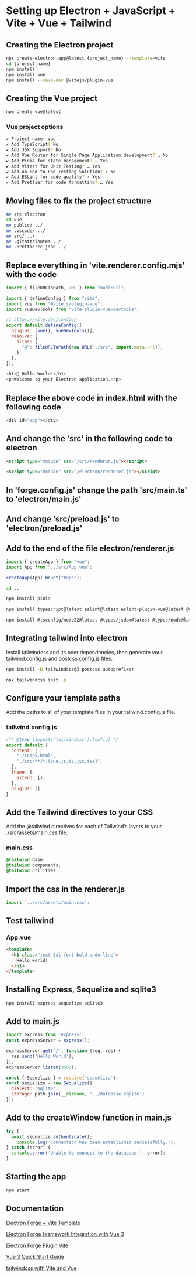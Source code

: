 # Setting up Electron + JavaScript + Vite + Vue + Tailwind

## Creating the Electron project

```bash
npx create-electron-app@latest {project_name} --template=vite
cd {project_name}
npm install
npm install vue
npm install --save-dev @vitejs/plugin-vue
```

## Creating the Vue project

```bash
npm create vue@latest
```

### Vue project options

```bash
✔ Project name: vue
✔ Add TypeScript? No
✔ Add JSX Support? No
✔ Add Vue Router for Single Page Application development? … No
✔ Add Pinia for state management? … Yes
✔ Add Vitest for Unit Testing? … Yes
✔ Add an End-to-End Testing Solution? › No
✔ Add ESLint for code quality? › Yes
✔ Add Prettier for code formatting? … Yes
```

## Moving files to fix the project structure

```bash
mv src electron
cd vue
mv public/ ../
mv .vscode/ ../
mv src/ ../
mv .gitattributes ../
mv .prettierrc.json ../
```

## Replace everything in 'vite.renderer.config.mjs' with the code

```javascript
import { fileURLToPath, URL } from "node:url";

import { defineConfig } from "vite";
import vue from "@vitejs/plugin-vue";
import vueDevTools from "vite-plugin-vue-devtools";

// https://vite.dev/config/
export default defineConfig({
  plugins: [vue(), vueDevTools()],
  resolve: {
    alias: {
      "@": fileURLToPath(new URL("./src", import.meta.url)),
    },
  },
});
```

```javascript
<h1>💖 Hello World!</h1>
<p>Welcome to your Electron application.</p>
```

## Replace the above code in index.html with the following code

```javascript
<div id="app"></div>
```

## And change the 'src' in the following code to electron

```html
<script type="module" src="/src/renderer.js"></script>
```

```html
<script type="module" src="/electron/renderer.js"></script>
```

## In 'forge.config.js' change the path 'src/main.ts' to 'electron/main.js'

## And change 'src/preload.js' to 'electron/preload.js'

## Add to the end of the file electron/renderer.js

```typescript
import { createApp } from "vue";
import App from "../src/App.vue";

createApp(App).mount("#app");
```

```bash
cd ..

npm install pinia

npm install typescript@latest eslint@latest eslint-plugin-vue@latest @vitest/eslint-plugin@latest @vue/tsconfig@latest @typescript-eslint/eslint-plugin@latest @typescript-eslint/parser@latest @vue/eslint-config-typescript@latest

npm install @tsconfig/node22@latest @types/jsdom@latest @types/node@latest @vue/eslint-config-prettier@latest @vue/test-utils@latest jiti@latest jsdom@latest npm-run-all2@latest prettier@latest vite-plugin-vue-devtools@latest vitest@latest vue-tsc@latest
```

## Integrating tailwind into electron

Install tailwindcss and its peer dependencies, then generate your tailwind.config.js and postcss.config.js files.

```bash
npm install -D tailwindcss@3 postcss autoprefixer

npx tailwindcss init -p
```

## Configure your template paths

Add the paths to all of your template files in your tailwind.config.js file.

### tailwind.config.js

```javascript
/** @type {import('tailwindcss').Config} */
export default {
  content: [
    "./index.html",
    "./src/**/*.{vue,js,ts,jsx,tsx}",
  ],
  theme: {
    extend: {},
  },
  plugins: [],
}
```

## Add the Tailwind directives to your CSS

Add the @tailwind directives for each of Tailwind’s layers to your ./src/assets/main.css file.

### main.css

```css
@tailwind base;
@tailwind components;
@tailwind utilities;
```

## Import the css in the renderer.js

```javascript
import '../src/assets/main.css';
```

## Test tailwind

### App.vue

```html
<template>
  <h1 class="text-3xl font-bold underline">
    Hello world!
  </h1>
</template>
```

## Installing Express, Sequelize and sqlite3

```bash
npm install express sequelize sqlite3
```

## Add to main.js

```javascript
import express from 'express';
const expressServer = express();

expressServer.get('/', function (req, res) {
  res.send('Hello World');
});
expressServer.listen(3500);

const { Sequelize } = require('sequelize');
const sequelize = new Sequelize({
  dialect: 'sqlite',
  storage: path.join(__dirname, '../database.sqlite')
});
```

## Add to the createWindow function in main.js

```javascript
try {
  await sequelize.authenticate();
    console.log('Connection has been established successfully.');
} catch (error) {
  console.error('Unable to connect to the database:', error);
}
```

## Starting the app

```bash
npm start
```

## Documentation

[Electron Forge + Vite Template](https://www.electronforge.io/templates/vite-+-typescript)

[Electron Forge Framework Integration with Vue 3](https://www.electronforge.io/guides/framework-integration/vue-3)

[Electron Forge Plugin Vite](https://www.electronforge.io/config/plugins/vite)

[Vue 3 Quick Start Guide](https://vuejs.org/guide/quick-start.html)

[tailwindcss with Vite and Vue](https://v3.tailwindcss.com/docs/guides/vite#vue)
